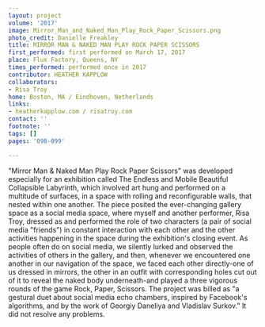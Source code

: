 ```yaml
---
layout: project
volume: '2017'
image: Mirror_Man_and_Naked_Man_Play_Rock_Paper_Scissors.png
photo_credit: Danielle Freakley
title: MIRROR MAN & NAKED MAN PLAY ROCK PAPER SCISSORS
first_performed: first performed on March 17, 2017
place: Flux Factory, Queens, NY
times_performed: performed once in 2017
contributor: HEATHER KAPPLOW
collaborators:
- Risa Troy
home: Boston, MA / Eindhoven, Netherlands
links:
- heatherkapplow.com / risatroy.com
contact: ''
footnote: ''
tags: []
pages: '098-099'

---
```


"Mirror Man & Naked Man Play Rock Paper Scissors" was developed especially for an exhibition called The Endless and Mobile Beautiful Collapsible Labyrinth, which involved art hung and performed on a multitude of surfaces, in a space with rolling and reconfigurable walls, that nested within one another. The piece posited the ever-changing gallery space as a social media space, where myself and another performer, Risa Troy, dressed as and performed the role of two characters (a pair of social media "friends") in constant interaction with each other and the other activities happening in the space during the exhibition's closing event. As people often do on social media, we silently lurked and observed the activities of others in the gallery, and then, whenever we encountered one another in our navigation of the space, we faced each other directly-one of us dressed in mirrors, the other in an outfit with corresponding holes cut out of it to reveal the naked body underneath-and played a three vigorous rounds of the game Rock, Paper, Scissors. The project was billed as "a gestural duet about social media echo chambers, inspired by Facebook's algorithms, and by the work of Georgiy Daneliya and Vladislav Surkov." It did not resolve any problems.
